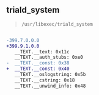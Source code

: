 ## triald_system

> `/usr/libexec/triald_system`

```diff

-399.7.0.0.0
+399.9.1.0.0
   __TEXT.__text: 0x11c
   __TEXT.__auth_stubs: 0xe0
-  __TEXT.__const: 0x38
+  __TEXT.__const: 0x40
   __TEXT.__oslogstring: 0x5b
   __TEXT.__cstring: 0x18
   __TEXT.__unwind_info: 0x48

```
